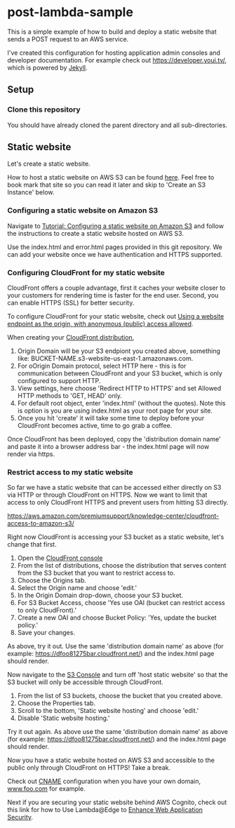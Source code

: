 # post-lambda-sample

This is a simple example of how to build and deploy a static website that sends a POST request to an AWS service.

I've created this configuration for hosting application admin consoles and developer documentation. For example check out https://developer.youi.tv/, which is powered by [Jekyll](https://jekyllrb.com/).

## Setup

### Clone this repository

You should have already cloned the parent directory and all sub-directories.

## Static website

Let's create a static website.  

How to host a static website on AWS S3 can be found [here](https://docs.aws.amazon.com/AmazonS3/latest/userguide/WebsiteHosting.html).  Feel free to book mark that site so you can read it later and skip to 'Create an S3 Instance' below.

### Configuring a static website on Amazon S3

Navigate to [Tutorial: Configuring a static website on Amazon S3](https://docs.aws.amazon.com/AmazonS3/latest/userguide/HostingWebsiteOnS3Setup.html#step2-create-bucket-config-as-website) and follow the instructions to create a static website hosted on AWS S3.

Use the index.html and error.html pages provided in this git repository. We can add your website once we have authentication and HTTPS supported.

### Configuring CloudFront for my static website

CloudFront offers a couple advantage, first it caches your website closer to your customers for rendering time is faster for the end user. Second, you can enable HTTPS (SSL) for better security.

To configure CloudFront for your static website, check out [Using a website endpoint as the origin, with anonymous (public) access allowed](https://aws.amazon.com/premiumsupport/knowledge-center/cloudfront-serve-static-website/).

When creating your [CloudFront distribution](https://docs.aws.amazon.com/AmazonCloudFront/latest/DeveloperGuide/distribution-web-creating-console.html), 

1. Origin Domain will be your S3 endpiont you created above, something like: BUCKET-NAME.s3-website-us-east-1.amazonaws.com.
1. For oOrigin Domain protocol, select HTTP here - this is for communication between CloudFront and your S3 bucket, which is only configured to support HTTP.
1. View settings, here choose 'Redirect HTTP to HTTPS' and set Allowed HTTP methods to 'GET, HEAD' only.
1. For default root object, enter 'index.html' (without the quotes). Note this is option is you are using index.html as your root page for your site.
1. Once you hit 'create' it will take some time to deploy before your CloudFront becomes active, time to go grab a coffee.

Once CloudFront has been deployed, copy the 'distribution domain name' and paste it into a browser address bar - the index.html page will now render via https.

### Restrict access to my static website

So far we have a static website that can be accessed either directly on S3 via HTTP or through CloudFront on HTTPS. Now we want to limit that access to only CloudFront HTTPS and prevent users from hitting S3 directly.

https://aws.amazon.com/premiumsupport/knowledge-center/cloudfront-access-to-amazon-s3/

Right now CloudFront is accessing your S3 bucket as a static website, let's change that first.  

1. Open the [CloudFront console](https://console.aws.amazon.com/cloudfront/)
1. From the list of distributions, choose the distribution that serves content from the S3 bucket that you want to restrict access to.
1. Choose the Origins tab.
1. Select the Origin name and choose 'edit.'
1. In the Origin Domain drop-down, choose your S3 bucket.
1. For S3 Bucket Access, choose 'Yes use OAI (bucket can restrict access to only CloudFront).'
1. Create a new OAI and choose Bucket Policy: 'Yes, update the bucket policy.'
1. Save your changes.

As above, try it out. Use the same 'distribution domain name' as above (for example: https://dfoo81275bar.cloudfront.net/) and the index.html page should render.

Now navigate to the [S3 Console](https://console.aws.amazon.com/s3/) and turn off 'host static website' so that the S3 bucket will only be accessible through CloudFront.

1. From the list of S3 buckets, choose the bucket that you created above.
1. Choose the Properties tab.
1. Scroll to the bottom, 'Static website hosting' and choose 'edit.'
1. Disable 'Static website hosting.'

Try it out again. As above use the same 'distribution domain name' as above (for example: https://dfoo81275bar.cloudfront.net/) and the index.html page should render.

Now you have a static website hosted on AWS S3 and accessible to the public only through CloudFront on HTTPS! Take a break.

Check out [CNAME](https://docs.aws.amazon.com/AmazonCloudFront/latest/DeveloperGuide/CNAMEs.html) configuration when you have your own domain, www.foo.com for example.

Next if you are securing your static website behind AWS Cognito, check out this link for how to Use Lambda@Edge to [Enhance Web Application Security](https://aws.amazon.com/blogs/networking-and-content-delivery/authorizationedge-how-to-use-lambdaedge-and-json-web-tokens-to-enhance-web-application-security/).
